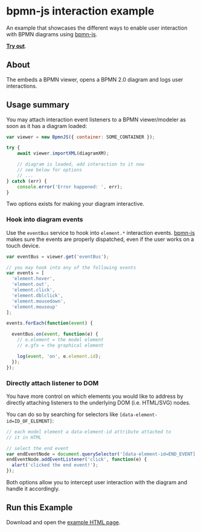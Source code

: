 # bpmn-js interaction example

An example that showcases the different ways to enable user interaction with
BPMN diagrams using [bpmn-js](https://github.com/bpmn-io/bpmn-js).

[__Try out__](https://cdn.statically.io/gh/bpmn-io/bpmn-js-examples/main/interaction/index.html).


## About

The embeds a BPMN viewer, opens a BPMN 2.0 diagram and logs user interactions.


## Usage summary

You may attach interaction event listeners to a BPMN viewer/modeler as soon as
it has a diagram loaded:


```javascript
var viewer = new BpmnJS({ container: SOME_CONTAINER });

try {
	await viewer.importXML(diagramXM);

	// diagram is loaded, add interaction to it now
	// see below for options
	// ...
} catch (err) {
	console.error('Error happened: ', err);
}
```

Two options exists for making your diagram interactive.


### Hook into diagram events

Use the `eventBus` service to hook into `element.*` interaction events.
[bpmn-js](https://github.com/bpmn-io/bpmn-js) makes sure the events are
properly dispatched, even if the user works on a touch device.

```javascript
var eventBus = viewer.get('eventBus');

// you may hook into any of the following events
var events = [
  'element.hover',
  'element.out',
  'element.click',
  'element.dblclick',
  'element.mousedown',
  'element.mouseup'
];

events.forEach(function(event) {

  eventBus.on(event, function(e) {
    // e.element = the model element
    // e.gfx = the graphical element

    log(event, 'on', e.element.id);
  });
});
```


### Directly attach listener to DOM

You have more control on which elements you would like to address by directly
attaching listeners to the underlying DOM (i.e. HTML/SVG) nodes.

You can do so by searching for selectors like `[data-element-id=ID_OF_ELEMENT]`:

```javascript
// each model element a data-element-id attribute attached to
// it in HTML

// select the end event
var endEventNode = document.querySelector('[data-element-id=END_EVENT]');
endEventNode.addEventListener('click', function(e) {
  alert('clicked the end event!');
});
```

Both options allow you to intercept user interaction with the diagram and
handle it accordingly.


## Run this Example

Download and open the [example HTML page](https://cdn.statically.io/gh/bpmn-io/bpmn-js-examples/main/interaction/index.html).
